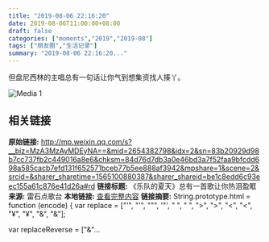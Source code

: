 ```yaml
---
title: "2019-08-06 22:16:20"
date: 2019-08-06T11:00:00+08:00
draft: false
categories: ["moments","2019","2019-08"]
tags: ["朋友圈","生活记录"]
summary: "2019-08-06 22:16:20..."
---
```


但盘尼西林的主唱总有一句话让你气到想集资找人揍丫。

![Media 1](/Moments/photos/2019-08-06/201908062216200.jpg)

## 相关链接

**原始链接:** http://mp.weixin.qq.com/s?__biz=MzA3MzAyMDEyNA==&mid=2654382798&idx=2&sn=83b20929d98b7cc737fb2c449016a8e6&chksm=84d76d7db3a0e46bd3a7f52faa9bfcdd698a585cacb7efd131f652571bceb77b5ee888af3942&mpshare=1&scene=2&srcid=&sharer_sharetime=1565100880387&sharer_shareid=be1c8edd6c93eec155a61c876e41d26a#rd
**链接标题:** 《乐队的夏天》总有一首歌让你热泪盈眶
**来源:** 雷石点歌台
**本地链接:** [查看完整内容](/link_content/2019/08/2019-08-06-1/link_content/)
**链接摘要:** String.prototype.html = function (encode) {
  var replace = ["&#39;", "'", "&quot;", '"', "&nbsp;", " ", "&gt;", ">", "&lt;", "<", "&yen;", "¥", "&amp;", "&"];
 
 
 
 
 
  
  var replaceReverse = ["&"...

